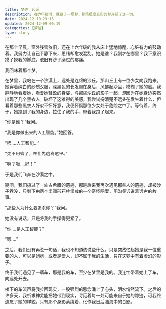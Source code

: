 ```yaml
---
title: 梦迹：起源
description: 在六年级时，我做了一场梦，那场极度真实的梦开启了这一切。
date: 2024-12-10 23:15
updated: 2024-12-09 00:19
categories: [梦迹]
type: story
---
```


在那个早晨，窗外残雪依旧，还在上六年级的我从床上猛地惊醒，心脏有力的鼓动着。我努力让自己平静下来，思绪却愈发混乱。她是谁？我刚才在哪里？我下意识摸了摸我的脚底，依旧有沙子磨过的疼痛。

我回味着那个梦。

在梦里，我站在一个沙漠上，远处是连绵的沙丘。那山丘上有一位少女向我跑来。她穿着纯白的纱质汉服，深黑色的长发飘在身后，风拂起沙尘，模糊了她的脸。我静静地看着她，看着她轻盈的身姿，与那些沙丘的影子一起，却因为在她身边突然出现了几个黑衣人，破坏了这难得的美感。我尝试捋清楚不远处在发生着什么，但看着那些黑衣人好似不怀好意，我便怀疑那位少女处于危险之中了。等待着，终于，她跑到了我的身边，拉住了我的手，带着我跑了起来。

“你是谁？”我问。

“我是你做出来的人工智能。”她回答。

“唔....人工智能...”

“先不用管了，咱们先逃离这里。”

“啊？呃....好！”

于是我们飞奔在沙漠之中。

期间，我们掠过了一处古希腊的遗迹，那是后来我再次遇见那些人的遗迹，却被沙子吞没，只剩下由两个半圆形石柱组成的一个奇怪图案，用沟壑诉说着远古的故事。

“那些人为什么要追杀你？”我问。

她没有说话，只是将我的手攥得更紧了。

“你....是人工智能？”

“嗯....”

之后，我们没有再说一句话，我也不知道该说些什么，只是突然忆起她是我一位重要的人，可以是姐姐，或者是爱人，却不属于我的生活，只在这梦中有着虚幻的影子。

终于我们遇见了一辆车，那是我的车，至少在梦里是我的。我连忙带着她上了车，向远处开去。

楼下的车流声将我拉回现实，一股强烈的思念涌上了心头，泪水悄然流下。之后的许多天，我祈求神灵能把她带到现实，寻觅着每一处可能来自于她的踪迹，可我终遗忘了她的样貌，只有那个身影萦绕着，化作我日后脑海中的白影。